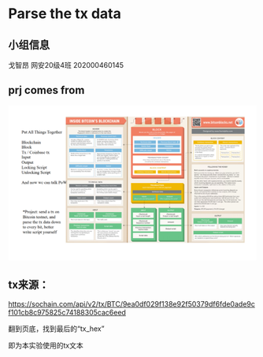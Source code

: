 Parse the tx data
=====

小组信息
----
戈智昂 网安20级4班 202000460145

prj comes from
----
![imamge](tx.png)

tx来源：
-----

https://sochain.com/api/v2/tx/BTC/9ea0df029f138e92f50379df6fde0ade9cf101cb8c975825c74188305cac6eed



翻到页底，找到最后的“tx_hex”

即为本实验使用的tx文本
